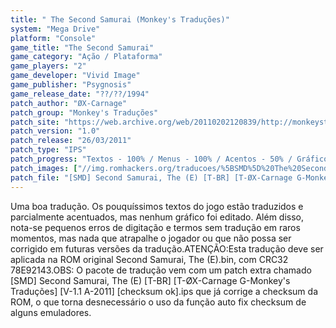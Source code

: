 ```yaml
---
title: " The Second Samurai (Monkey's Traduções)"
system: "Mega Drive"
platform: "Console"
game_title: "The Second Samurai"
game_category: "Ação / Plataforma"
game_players: "2"
game_developer: "Vivid Image"
game_publisher: "Psygnosis"
game_release_date: "??/??/1994"
patch_author: "ØX-Carnage"
patch_group: "Monkey's Traduções"
patch_site: "https://web.archive.org/web/20110202120839/http://monkeystraducoes.com/"
patch_version: "1.0"
patch_release: "26/03/2011"
patch_type: "IPS"
patch_progress: "Textos - 100% / Menus - 100% / Acentos - 50% / Gráficos - 0%"
patch_images: ["//img.romhackers.org/traducoes/%5BSMD%5D%20The%20Second%20Samurai%20-%20Monkey's%20Tradu%C3%A7%C3%B5es%20-%201.png","//img.romhackers.org/traducoes/%5BSMD%5D%20The%20Second%20Samurai%20-%20Monkey's%20Tradu%C3%A7%C3%B5es%20-%202.png","//img.romhackers.org/traducoes/%5BSMD%5D%20The%20Second%20Samurai%20-%20Monkey's%20Tradu%C3%A7%C3%B5es%20-%203.png"]
patch_file: "[SMD] Second Samurai, The (E) [T-BR] [T-ØX-Carnage G-Monkey's Traduções] [V-1.0 A-2011].zip"
---
```

Uma boa tradução. Os pouquíssimos textos do jogo estão traduzidos e parcialmente acentuados, mas nenhum gráfico foi editado. Além disso, nota-se pequenos erros de digitação e termos sem tradução em raros momentos, mas nada que atrapalhe o jogador ou que não possa ser corrigido em futuras versões da tradução.ATENÇÃO:Esta tradução deve ser aplicada na ROM original Second Samurai, The (E).bin, com CRC32 78E92143.OBS: O pacote de tradução vem com um patch extra chamado [SMD] Second Samurai, The (E) [T-BR] [T-ØX-Carnage G-Monkey's Traduções] [V-1.1 A-2011] [checksum ok].ips que já corrige a checksum da ROM, o que torna desnecessário o uso da função auto fix checksum de alguns emuladores.